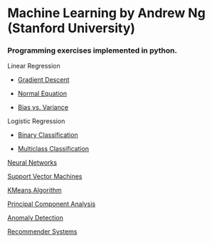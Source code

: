 # Machine Learning by Andrew Ng (Stanford University)
### Programming exercises implemented in python.

Linear Regression

- <a href="https://github.com/FarhanSadaf/Machine-Learning-by-Andrew-Ng-in-Python/blob/master/Linear%20Regression/Gradient%20Descent.ipynb">Gradient Descent</a>
  
- <a href="https://github.com/FarhanSadaf/Machine-Learning-by-Andrew-Ng-in-Python/blob/master/Linear%20Regression/Normal%20Equation%20.ipynb">Normal Equation</a>

- <a href="https://github.com/FarhanSadaf/Machine-Learning-by-Andrew-Ng-in-Python/blob/master/Linear%20Regression/Linear%20Regression%20(Bias%20vs.%20Variance).ipynb">Bias vs. Variance</a>

Logistic Regression

- <a href="https://github.com/FarhanSadaf/Machine-Learning-by-Andrew-Ng-in-Python/blob/master/Logistic%20Regression/Logistic%20Regression%20(Binary%20Classification).ipynb">Binary Classification</a>
  
- <a href="https://github.com/FarhanSadaf/Machine-Learning-by-Andrew-Ng-in-Python/blob/master/Logistic%20Regression/Logistic%20Regression%20(Multiclass%20Classification).ipynb">Multiclass Classification</a>

<a href="https://github.com/FarhanSadaf/Machine-Learning-by-Andrew-Ng-in-Python/blob/master/Neural%20Networks/Neural%20Networks%202.ipynb">Neural Networks</a>

<a href="https://github.com/FarhanSadaf/Machine-Learning-by-Andrew-Ng-in-Python/blob/master/Support%20Vector%20Machines/SVM.ipynb">Support Vector Machines</a>

<a href="https://github.com/FarhanSadaf/Machine-Learning-by-Andrew-Ng-in-Python/blob/master/KMeans/KMeans.ipynb">KMeans Algorithm</a>

<a href="https://github.com/FarhanSadaf/Machine-Learning-by-Andrew-Ng-in-Python/blob/master/PCA/PCA.ipynb">Principal Component Analysis</a>

<a href="https://github.com/FarhanSadaf/Machine-Learning-by-Andrew-Ng-in-Python/blob/master/Anomaly%20Detection/Anomaly%20Detection.ipynb">Anomaly Detection</a>

<a href="https://github.com/FarhanSadaf/Machine-Learning-by-Andrew-Ng-in-Python/blob/master/Recommender%20Systems/Predicting%20Movie%20Ratings.ipynb">Recommender Systems</a>
